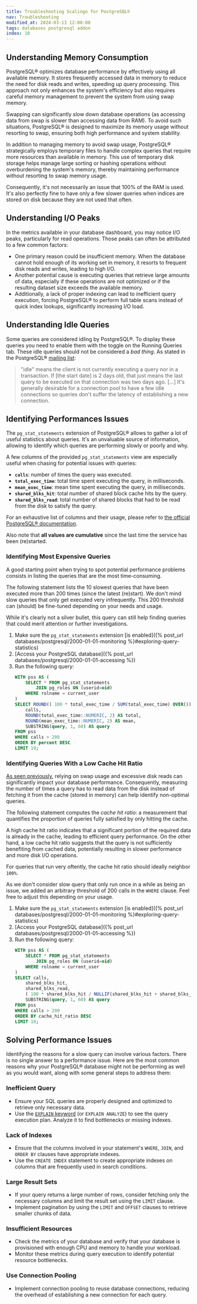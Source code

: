 ```yaml
---
title: Troubleshooting Scalingo for PostgreSQL®
nav: Troubleshooting
modified_at: 2024-03-13 12:00:00
tags: databases postgresql addon
index: 10
---
```


## Understanding Memory Consumption

PostgreSQL® optimizes database performance by effectively using all available
memory. It stores frequently accessed data in memory to reduce the need for
disk reads and writes, speeding up query processing. This approach not only
enhances the system's efficiency but also requires careful memory management to
prevent the system from using swap memory.

Swapping can significantly slow down database operations (as accessing data
from swap is slower than accessing data from RAM). To avoid such situations,
PostgreSQL® is designed to maximize its memory usage without resorting to swap,
ensuring both high performance and system stability.

In addition to managing memory to avoid swap usage, PostgreSQL® strategically
employs temporary files to handle complex queries that require more resources
than available in memory. This use of temporary disk storage helps manage large
sorting or hashing operations without overburdening the system's memory,
thereby maintaining performance without resorting to swap memory usage.

Consequently, it's not necessarily an issue that 100% of the RAM is used. It's
also perfectly fine to have only a few slower queries when indices are stored
on disk because they are not used that often.

## Understanding I/O Peaks

In the metrics available in your database dashboard, you may notice I/O peaks,
particularly for read operations. Those peaks can often be attributed to a few
common factors:
- One primary reason could be insufficient memory. When the database cannot
  hold enough of its working set in memory, it resorts to frequent disk reads
  and writes, leading to high I/O.
- Another potential cause is executing queries that retrieve large amounts of
  data, especially if these operations are not optimized or if the resulting
  dataset size exceeds the available memory.
- Additionally, a lack of proper indexing can lead to inefficient query
  execution, forcing PostgreSQL® to perform full table scans instead of quick
  index lookups, significantly increasing I/O load.

## Understanding Idle Queries

Some queries are considered idling by PostgreSQL®. To display these queries you
need to enable them with the toggle on the Running Queries tab. These idle
queries should not be considered a _bad thing_. As stated in the PostgreSQL®
[mailing list](https://postgrespro.com/list/id/CAC6ry0LFHv+eMjpde_3jqfSnG9hg2O6s=9VTwLh2jiYydXSqGg@mail.gmail.com):

> "idle" means the client is not currently executing a query nor in a
  transaction. If [the start date] is 2 days old, that just means the last
  query to be executed on that connection was two days ago. [...] It's
  generally desirable for a connection pool to have a few idle connections so
  queries don't suffer the latency of establishing a new connection.

## Identifying Performances Issues

The `pg_stat_statements` extension of PostgreSQL® allows to gather a lot of
useful statistics about queries. It's an unvaluable source of information,
allowing to identify which queries are performing slowly or poorly and why.

A few columns of the provided `pg_stat_statements` view are especially useful
when chasing for potential issues with queries:
- **`calls`**:
  number of times the query was executed.
- **`total_exec_time`**:
  total time spent executing the query, in milliseconds.
- **`mean_exec_time`**:
  mean time spent executing the query, in milliseconds.
- **`shared_blks_hit`**:
  total number of shared block cache hits by the query.
- **`shared_blks_read`**:
  total number of shared blocks that had to be read from the disk to satisfy
  the query.

For an exhaustive list of columns and their usage, please refer to [the
official PostgreSQL® documentation](https://www.postgresql.org/docs/current/pgstatstatements.html#PGSTATSTATEMENTS-PG-STAT-STATEMENTS).

Also note that **all values are cumulative** since the last time the service
has been (re)started.

### Identifying Most Expensive Queries

A good starting point when trying to spot potential performance problems
consists in listing the queries that are the most time-consuming.

The following statement lists the 10 slowest queries that have been executed
more than 200 times (since the latest (re)start). We don't mind slow queries
that only get executed very infrequently. This 200 threshold can (should)
be fine-tuned depending on your needs and usage.

While it's clearly not a silver bullet, this query can still help finding
queries that could merit attention or further investigations.

1. Make sure the `pg_stat_statements` extension [is enabled]({% post_url databases/postgresql/2000-01-01-monitoring %}#exploring-query-statistics)
2. [Access your PostgreSQL database]({% post_url databases/postgresql/2000-01-01-accessing %})
3. Run the following query:
   ```sql
   WITH pss AS (
       SELECT * FROM pg_stat_statements
           JOIN pg_roles ON (userid=oid)
       WHERE rolname = current_user
   )
   SELECT ROUND(( 100 * total_exec_time / SUM(total_exec_time) OVER())::NUMERIC, 2) AS percent,
       calls,
       ROUND(total_exec_time::NUMERIC, 2) AS total,
       ROUND(mean_exec_time::NUMERIC, 2) AS mean,
       SUBSTRING(query, 1, 60) AS query
   FROM pss
   WHERE calls > 200
   ORDER BY percent DESC
   LIMIT 10;
   ```

### Identifying Queries With a Low Cache Hit Ratio

[As seen previously](#understanding-memory-consumption), relying on swap usage and excessive disk reads can significantly impact your database performance. Consequently,
measuring the number of times a query has to read data from the disk instead of
fetching it from the cache (stored in memory) can help identify non-optimal queries.

The following statement computes the *cache hit ratio*: a measurement that
quantifies the proportion of queries fully satisfied by only hitting the cache.

A high cache hit ratio indicates that a significant portion of the required
data is already in the cache, leading to efficient query performance. On the
other hand, a low cache hit ratio suggests that the query is not sufficiently
benefiting from cached data, potentially resulting in slower performance and
more disk I/O operations.

For queries that run very oftently, the cache hit ratio should ideally neighbor
`100%`.

As we don't consider slow query that only run once in a while as being an
issue, we added an arbitrary threshold of 200 calls in the `WHERE` clause. Feel
free to adjust this depending on your usage.

1. Make sure the `pg_stat_statements` extension [is enabled]({% post_url databases/postgresql/2000-01-01-monitoring %}#exploring-query-statistics)
2. [Access your PostgreSQL database]({% post_url databases/postgresql/2000-01-01-accessing %})
3. Run the following query:
   ```sql
   WITH pss AS (
       SELECT * FROM pg_stat_statements
           JOIN pg_roles ON (userid=oid)
       WHERE rolname = current_user
   )
   SELECT calls,
       shared_blks_hit,
       shared_blks_read,
       ( 100 * shared_blks_hit / NULLIF(shared_blks_hit + shared_blks_read, 0)::NUMERIC ) AS cache_hit_ratio,
       SUBSTRING(query, 1, 60) AS query
   FROM pss
   WHERE calls > 200
   ORDER BY cache_hit_ratio DESC
   LIMIT 10;
   ```

## Solving Performance Issues

Identifying the reasons for a slow query can involve various factors. There is
no single answer to a performance issue. Here are the most common reasons why
your PostgreSQL® database might not be performing as well as you would want,
along with some general steps to address them:

### Inefficient Query

- Ensure your SQL queries are properly designed and optimized to retrieve only
  necessary data.
- Use the [`EXPLAIN` keyword](https://www.postgresql.org/docs/current/sql-explain.html)
  (or `EXPLAIN ANALYZE`) to see the query execution plan. Analyze it to find
  bottlenecks or missing indexes.

### Lack of Indexes

- Ensure that the columns involved in your statement's `WHERE`, `JOIN`, and
  `ORDER BY` clauses have appropriate indexes.
- Use the `CREATE INDEX` statement to create appropriate indexes on columns
  that are frequently used in search conditions.

### Large Result Sets

- If your query returns a large number of rows, consider fetching only the
  necessary columns and limit the result set using the `LIMIT` clause.
- Implement pagination by using the `LIMIT` and `OFFSET` clauses to retrieve
  smaller chunks of data.

### Insufficient Resources

- Check the metrics of your database and verify that your database is
  provisioned with enough CPU and memory to handle your workload.
- Monitor these metrics during query execution to identify potential resource
  bottlenecks.

### Use Connection Pooling

- Implement connection pooling to reuse database connections, reducing the
  overhead of establishing a new connection for each query.
